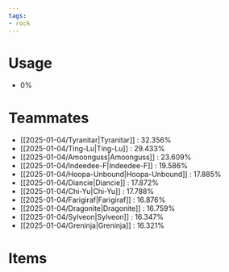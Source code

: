 ```yaml
---
tags:
- rock
---
```

# Usage
- 0%
# Teammates
- [[2025-01-04/Tyranitar|Tyranitar]] : 32.356%
- [[2025-01-04/Ting-Lu|Ting-Lu]] : 29.433%
- [[2025-01-04/Amoonguss|Amoonguss]] : 23.609%
- [[2025-01-04/Indeedee-F|Indeedee-F]] : 19.586%
- [[2025-01-04/Hoopa-Unbound|Hoopa-Unbound]] : 17.885%
- [[2025-01-04/Diancie|Diancie]] : 17.872%
- [[2025-01-04/Chi-Yu|Chi-Yu]] : 17.788%
- [[2025-01-04/Farigiraf|Farigiraf]] : 16.876%
- [[2025-01-04/Dragonite|Dragonite]] : 16.759%
- [[2025-01-04/Sylveon|Sylveon]] : 16.347%
- [[2025-01-04/Greninja|Greninja]] : 16.321%
# Items